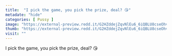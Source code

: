```yaml
---
title:  "I pick the game, you pick the prize, deal? 😘"
metadate: "hide"
categories: [ Pussy ]
image: "https://external-preview.redd.it/G2HZddejZqvNlEu6_6iQBLU8cseOhvvudloa8Pr-KKE.jpg?auto=webp&s=4cd0aec101a71100f9c74bab2a77f98096f990c7"
thumb: "https://external-preview.redd.it/G2HZddejZqvNlEu6_6iQBLU8cseOhvvudloa8Pr-KKE.jpg?width=1080&crop=smart&auto=webp&s=021cb4194b5d8d6aaf27d511757881ff7cf782e2"
visit: ""
---
```

I pick the game, you pick the prize, deal? 😘
